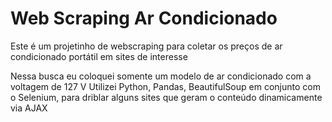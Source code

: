 # Web Scraping Ar Condicionado
Este é um projetinho de webscraping para coletar os preços de ar condicionado portátil em sites de interesse

Nessa busca eu coloquei somente um modelo de ar condicionado com a voltagem de 127 V
Utilizei Python, Pandas, BeautifulSoup em conjunto com o Selenium, para driblar alguns sites que geram o conteúdo dinamicamente via AJAX
